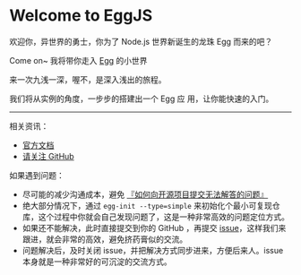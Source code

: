 # Welcome to EggJS

欢迎你，异世界的勇士，你为了 Node.js 世界新诞生的龙珠 Egg 而来的吧？

Come on~ 我将带你走入 [Egg](https://eggjs.app/) 的小世界

来一次九浅一深，喔不，是深入浅出的旅程。

我们将从实例的角度，一步步的搭建出一个 Egg 应 用，让你能快速的入门。

---
相关资讯：

- [官方文档](https://eggjs.app/zh-cn/tutorials/index.html)
- [请关注 GitHub](https://github.com/eggjs/egg/)

如果遇到问题：

- 尽可能的减少沟通成本，避免 [『如何向开源项目提交无法解答的问题』](https://zhuanlan.zhihu.com/p/25795393)
- 绝大部分情况下，通过 `egg-init --type=simple` 来初始化个最小可复现仓库，这个过程中你就会自己发现问题了，这是一种非常高效的问题定位方式。
- 如果还不能解决，此时直接提交到你的 GitHub ，再提交 [issue](https://github.com/eggjs/egg/issues)，这样我们来跟进，就会非常的高效，避免挤药膏似的交流。
- 问题解决后，及时关闭 issue，并把解决方式同步进来，方便后来人。issue 本身就是一种非常好的可沉淀的交流方式。
